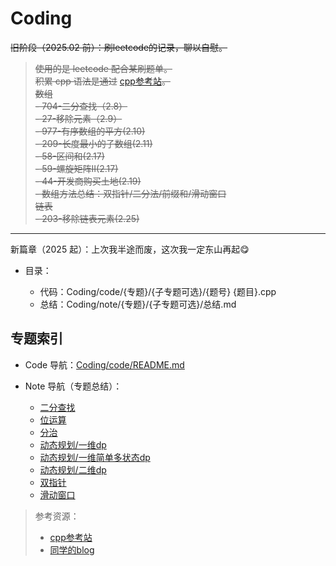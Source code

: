 # Coding

~~旧阶段（2025.02 前）：刷leetcode的记录，聊以自慰。~~

> ~~使用的是 leetcode 配合某刷题单。~~  
~~积累 cpp 语法是通过~~ [cpp参考站](https://legacy.cplusplus.com/reference/)~~。~~  
~~数组~~  
~~- 704-二分查找（2.8）~~  
~~- 27-移除元素（2.9）~~  
~~- 977-有序数组的平方(2.10)~~  
~~- 209-长度最小的子数组(2.11)~~  
~~- 58-区间和(2.17)~~  
~~- 59-螺旋矩阵II(2.17)~~  
~~- 44-开发商购买土地(2.19)~~  
~~- 数组方法总结：双指针/二分法/前缀和/滑动窗口~~  
~~链表~~  
~~- 203-移除链表元素(2.25)~~

***

新篇章（2025 起）：上次我半途而废，这次我一定东山再起😋

- 目录：

  - 代码：Coding/code/{专题}/{子专题可选}/{题号} {题目}.cpp
  - 总结：Coding/note/{专题}/{子专题可选}/总结.md


## 专题索引

- Code 导航：[Coding/code/README.md](./code/README.md)
- Note 导航（专题总结）：

  - [二分查找](./note/%E4%BA%8C%E5%88%86%E6%9F%A5%E6%89%BE/%E6%80%BB%E7%BB%93.md)
  - [位运算](./note/%E4%BD%8D%E8%BF%90%E7%AE%97/%E6%80%BB%E7%BB%93.md)
  - [分治](./note/%E5%88%86%E6%B2%BB/%E6%80%BB%E7%BB%93.md)
  - [动态规划/一维dp](./note/%E5%8A%A8%E6%80%81%E8%A7%84%E5%88%92/%E4%B8%80%E7%BB%B4dp/%E6%80%BB%E7%BB%93.md)
  - [动态规划/一维简单多状态dp](./note/%E5%8A%A8%E6%80%81%E8%A7%84%E5%88%92/%E4%B8%80%E7%BB%B4%E7%AE%80%E5%8D%95%E5%A4%9A%E7%8A%B6%E6%80%81dp/%E6%80%BB%E7%BB%93.md)
  - [动态规划/二维dp](./note/%E5%8A%A8%E6%80%81%E8%A7%84%E5%88%92/%E4%BA%8C%E7%BB%B4dp/%E6%80%BB%E7%BB%93.md)
  - [双指针](./note/%E5%8F%8C%E6%8C%87%E9%92%88/%E6%80%BB%E7%BB%93.md)
  - [滑动窗口](./note/%E6%BB%91%E5%8A%A8%E7%AA%97%E5%8F%A3/%E6%80%BB%E7%BB%93.md)


> 参考资源：
> 
> - [cpp参考站](https://legacy.cplusplus.com/reference/)
> - [同学的blog](https://blog.csdn.net/weixin_51142926?type=blog)